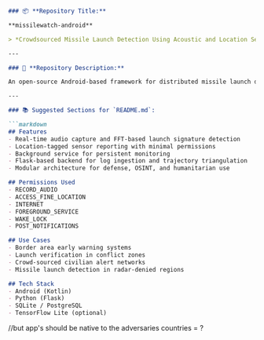 ```markdown

### 📦 **Repository Title:**

**missilewatch-android**

> *Crowdsourced Missile Launch Detection Using Acoustic and Location Sensing on Android*

---

### 📝 **Repository Description:**

An open-source Android-based framework for distributed missile launch detection using real-time acoustic analysis, GPS triangulation, and sensor fusion. This project enables mass-deployed smartphones to serve as passive early warning sensors for tracking missile launches in denied or high-risk regions. Includes Android app, backend API (Flask), and FFT-based audio classification engine.

---

### 📚 Suggested Sections for `README.md`:

```markdown
## Features
- Real-time audio capture and FFT-based launch signature detection
- Location-tagged sensor reporting with minimal permissions
- Background service for persistent monitoring
- Flask-based backend for log ingestion and trajectory triangulation
- Modular architecture for defense, OSINT, and humanitarian use

## Permissions Used
- RECORD_AUDIO
- ACCESS_FINE_LOCATION
- INTERNET
- FOREGROUND_SERVICE
- WAKE_LOCK
- POST_NOTIFICATIONS

## Use Cases
- Border area early warning systems
- Launch verification in conflict zones
- Crowd-sourced civilian alert networks
- Missile launch detection in radar-denied regions

## Tech Stack
- Android (Kotlin)
- Python (Flask)
- SQLite / PostgreSQL
- TensorFlow Lite (optional)
```

//but app's should be native to the adversaries countries = ?
